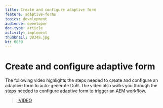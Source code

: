 ```yaml
---
title: Create and configure adaptive form
feature: adaptive-forms
topics: development
audience: developer
doc-type: article
activity: implement
thumbnail: 38348.jpg
kt: 6039
---
```

# Create and configure adaptive form

The following video highlights the steps needed to create and configure an adaptive form to auto-generate DoR. The video also walks you through the steps needed to configure adaptive form to trigger an AEM workflow.

>[!VIDEO](https://video.tv.adobe.com/v/38348/?quality=9&learn=on)


